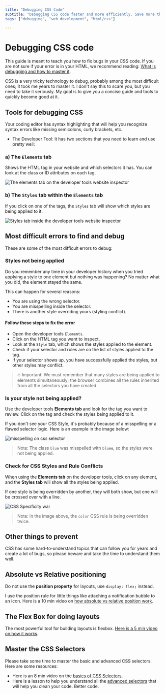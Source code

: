 ```yaml
---
title: "Debugging CSS Code"
subtitle: "Debugging CSS code faster and more efficiently. Save more than 50% of your debugging time when coding CSS."
tags: ["debugging", "web development", "html/css"]

--- 
```

# Debugging CSS code

This guide is meant to teach you how to fix bugs in your CSS code. If you are not sure if your error is in your HTML, we recommend reading: [What is debugging and how to master it](https://4geeks.com/lesson/what-is-debugging-code).

CSS is a very tricky technology to debug, probably among the most difficult ones; it took me years to master it. I don't say this to scare you, but you need to take it seriously. My goal is to give you a concise guide and tools to quickly become good at it.

## Tools for debugging CSS

Your coding editor has syntax highlighting that will help you recognize syntax errors like missing semicolons, curly brackets, etc.
+ The Developer Tool: It has two sections that you need to learn and use pretty well:

### a) The `Elements` tab

Shows the HTML tag in your website and which selectors it has. You can look at the class or ID attributes on each tag.

![The elements tab on the developer tools website inspector](https://i.imgur.com/oJoH8C3.png?raw=true)

### b) The `Styles` tab within the `Elements` tab

If you click on one of the tags, the `Styles` tab will show which styles are being applied to it.

![Styles tab inside the developer tools website inspector](https://i.imgur.com/UM926NI.png?raw=true)

## Most difficult errors to find and debug

These are some of the most difficult errors to debug:

### Styles not being applied

Do you remember any time in your developer history when you tried applying a style to one element but nothing was happening? No matter what you did, the element stayed the same.

This can happen for several reasons:
- You are using the wrong selector.
- You are misspelling inside the selector.
- There is another style overriding yours (styling conflict).

#### Follow these steps to fix the error

+ Open the developer tools `Elements`.
+ Click on the HTML tag you want to inspect.
+ Look at the `Style` tab, which shows the styles applied to the element.
+ Check if your selector and rules are on the list of styles applied to the tag.
+ If your selector shows up, you have successfully applied the styles, but other styles may conflict.

> 🔥 Important: We must remember that many styles are being applied to elements simultaneously; the browser combines all the rules inherited from all the selectors you have created.

### Is your style not being applied?

Use the developer tools **Elements tab** and look for the tag you want to review. Click on the tag and check the styles being applied to it.

If you don't see your CSS Style, it's probably because of a misspelling or a flawed selector logic. Here is an example in the image below:

![misspelling on css selector](https://storage.googleapis.com/breathecode-asset-images/misspelling-on-css-selector.gif?raw=true)

> Note: The class `blue` was misspelled with `bluee`, so the styles were not being applied.

### Check for CSS Styles and Rule Conflicts

When using the **Elements tab** on the developer tools, click on any element, and the **Styles tab** will show all the styles being applied.

If one style is being overridden by another, they will both show, but one will be crossed over with a line.

![CSS Specificity war](https://storage.googleapis.com/breathecode-asset-images/5ee0ed4c5601a9e40b006ae708a405ff48511b3423449968a029ee5a56fe8777.png?raw=true)

> Note: In the image above, the `color` CSS rule is being overridden twice.

## Other things to prevent

CSS has some hard-to-understand topics that can follow you for years and create a lot of bugs, so please beware and take the time to understand them well.

## Absolute vs Relative positioning

Do not use the **position property** for layouts, use `display: flex;` instead.

I use the position rule for little things like attaching a notification bubble to an icon. Here is a 10 min video on [how absolute vs relative position work](https://www.loom.com/share/3715da41c2ec45be8711c4f8944e406b).

## The Flex Box for doing layouts

The most powerful tool for building layouts is flexbox. [Here is a 5 min video on how it works](https://www.youtube.com/watch?v=ZRc2vUF92e8).

## Master the CSS Selectors

Please take some time to master the basic and advanced CSS selectors. Here are some resources:

- Here is an 8 min video on the [basics of CSS Selectors](https://www.youtube.com/watch?v=0Wt1n0wvSe8).
- Here is a lesson to help you understand all the [advanced selectors](https://4geeks.com/lesson/mastering-css-selectors) that will help you clean your code. Better code.
